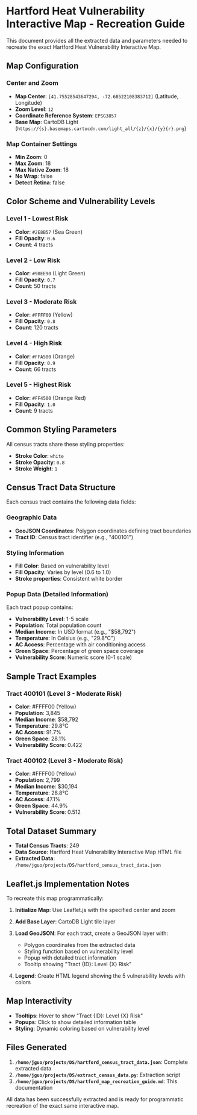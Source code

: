 # Hartford Heat Vulnerability Interactive Map - Recreation Guide

This document provides all the extracted data and parameters needed to recreate the exact Hartford Heat Vulnerability Interactive Map.

## Map Configuration

### Center and Zoom
- **Map Center**: `[41.75528543647294, -72.68522108383712]` (Latitude, Longitude)
- **Zoom Level**: `12`
- **Coordinate Reference System**: `EPSG3857`
- **Base Map**: CartoDB Light (`https://{s}.basemaps.cartocdn.com/light_all/{z}/{x}/{y}{r}.png`)

### Map Container Settings
- **Min Zoom**: 0
- **Max Zoom**: 18
- **Max Native Zoom**: 18
- **No Wrap**: false
- **Detect Retina**: false

## Color Scheme and Vulnerability Levels

### Level 1 - Lowest Risk
- **Color**: `#2E8B57` (Sea Green)
- **Fill Opacity**: `0.6`
- **Count**: 4 tracts

### Level 2 - Low Risk  
- **Color**: `#90EE90` (Light Green)
- **Fill Opacity**: `0.7`
- **Count**: 50 tracts

### Level 3 - Moderate Risk
- **Color**: `#FFFF00` (Yellow)
- **Fill Opacity**: `0.8`
- **Count**: 120 tracts

### Level 4 - High Risk
- **Color**: `#FFA500` (Orange)
- **Fill Opacity**: `0.9`
- **Count**: 66 tracts

### Level 5 - Highest Risk
- **Color**: `#FF4500` (Orange Red)
- **Fill Opacity**: `1.0`
- **Count**: 9 tracts

## Common Styling Parameters

All census tracts share these styling properties:
- **Stroke Color**: `white`
- **Stroke Opacity**: `0.8`
- **Stroke Weight**: `1`

## Census Tract Data Structure

Each census tract contains the following data fields:

### Geographic Data
- **GeoJSON Coordinates**: Polygon coordinates defining tract boundaries
- **Tract ID**: Census tract identifier (e.g., "400101")

### Styling Information
- **Fill Color**: Based on vulnerability level
- **Fill Opacity**: Varies by level (0.6 to 1.0)
- **Stroke properties**: Consistent white border

### Popup Data (Detailed Information)
Each tract popup contains:
- **Vulnerability Level**: 1-5 scale
- **Population**: Total population count
- **Median Income**: In USD format (e.g., "$58,792")
- **Temperature**: In Celsius (e.g., "29.8°C") 
- **AC Access**: Percentage with air conditioning access
- **Green Space**: Percentage of green space coverage
- **Vulnerability Score**: Numeric score (0-1 scale)

## Sample Tract Examples

### Tract 400101 (Level 3 - Moderate Risk)
- **Color**: #FFFF00 (Yellow)
- **Population**: 3,845
- **Median Income**: $58,792
- **Temperature**: 29.8°C
- **AC Access**: 91.7%
- **Green Space**: 28.1%
- **Vulnerability Score**: 0.422

### Tract 400102 (Level 3 - Moderate Risk)
- **Color**: #FFFF00 (Yellow)
- **Population**: 2,799
- **Median Income**: $30,194
- **Temperature**: 28.8°C
- **AC Access**: 47.1%
- **Green Space**: 44.9%
- **Vulnerability Score**: 0.512

## Total Dataset Summary

- **Total Census Tracts**: 249
- **Data Source**: Hartford Heat Vulnerability Interactive Map HTML file
- **Extracted Data**: `/home/jguo/projects/DS/hartford_census_tract_data.json`

## Leaflet.js Implementation Notes

To recreate this map programmatically:

1. **Initialize Map**: Use Leaflet.js with the specified center and zoom
2. **Add Base Layer**: CartoDB Light tile layer
3. **Load GeoJSON**: For each tract, create a GeoJSON layer with:
   - Polygon coordinates from the extracted data
   - Styling function based on vulnerability level
   - Popup with detailed tract information
   - Tooltip showing "Tract {ID}: Level {X} Risk"

4. **Legend**: Create HTML legend showing the 5 vulnerability levels with colors

## Map Interactivity

- **Tooltips**: Hover to show "Tract {ID}: Level {X} Risk"
- **Popups**: Click to show detailed information table
- **Styling**: Dynamic coloring based on vulnerability level

## Files Generated

1. **`/home/jguo/projects/DS/hartford_census_tract_data.json`**: Complete extracted data
2. **`/home/jguo/projects/DS/extract_census_data.py`**: Extraction script
3. **`/home/jguo/projects/DS/hartford_map_recreation_guide.md`**: This documentation

All data has been successfully extracted and is ready for programmatic recreation of the exact same interactive map.